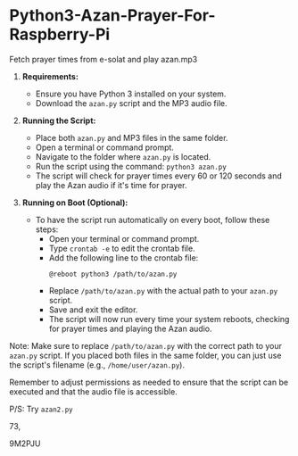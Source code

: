 # Python3-Azan-Prayer-For-Raspberry-Pi
Fetch prayer times from e-solat and play azan.mp3


1. **Requirements:**
   - Ensure you have Python 3 installed on your system.
   - Download the `azan.py` script and the MP3 audio file.

2. **Running the Script:**
   - Place both `azan.py` and MP3 files in the same folder.
   - Open a terminal or command prompt.
   - Navigate to the folder where `azan.py` is located.
   - Run the script using the command: `python3 azan.py`
   - The script will check for prayer times every 60 or 120 seconds and play the Azan audio if it's time for prayer.

3. **Running on Boot (Optional):**
   - To have the script run automatically on every boot, follow these steps:
     - Open your terminal or command prompt.
     - Type `crontab -e` to edit the crontab file.
     - Add the following line to the crontab file:
       ```
       @reboot python3 /path/to/azan.py
       ```
     - Replace `/path/to/azan.py` with the actual path to your `azan.py` script.
     - Save and exit the editor.
     - The script will now run every time your system reboots, checking for prayer times and playing the Azan audio.

Note: Make sure to replace `/path/to/azan.py` with the correct path to your `azan.py` script. If you placed both files in the same folder, you can just use the script's filename (e.g., `/home/user/azan.py`).

Remember to adjust permissions as needed to ensure that the script can be executed and that the audio file is accessible.

P/S: Try `azan2.py`

73,

9M2PJU
